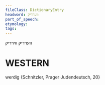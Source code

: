 ```yaml
---
fileClass: DictionaryEntry
headword: ווערדיק
part_of_speech: 
etymology: 
tags: 
---
```

ווערדיק
ווירדיק

WESTERN
========

werdig {Schnitzler, Prager Judendeutsch, 20}